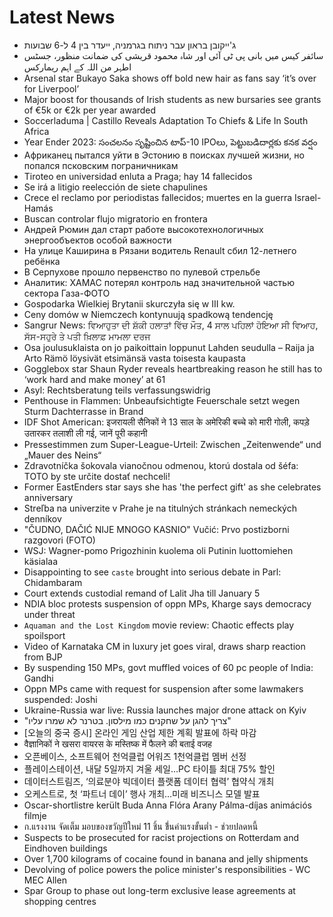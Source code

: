 # Latest News
-  ג'ייקובן בראון עבר ניתוח בגרמניה, ייעדר בין 4 ל-6 שבועות
-  سائفر کیس میں بانی پی ٹی آئی اور شاہ محمود قریشی کی ضمانت منظور، جسٹس اطہر من اللہ کے اہم ریمارکس
-  Arsenal star Bukayo Saka shows off bold new hair as fans say ‘it’s over for Liverpool’
-  Major boost for thousands of Irish students as new bursaries see grants of €5k or €2k per year awarded
-  Soccerladuma | Castillo Reveals Adaptation To Chiefs & Life In South Africa
-  Year Ender 2023: సంచలనం సృష్టించిన టాప్‌-10 IPOలు, పెట్టుబడిదార్లకు కనక వర్షం
-  Африканец пытался уйти в Эстонию в поисках лучшей жизни, но попался псковским пограничникам
-  Tiroteo en universidad enluta a Praga; hay 14 fallecidos
-  Se irá a litigio reelección de siete chapulines
-  Crece el reclamo por periodistas fallecidos; muertes en la guerra Israel-Hamás
-  Buscan controlar flujo migratorio en frontera
-  Андрей Рюмин дал старт работе высокотехнологичных энергообъектов особой важности
-  На улице Каширина в Рязани водитель Renault сбил 12-летнего ребёнка
-  В Серпухове прошло первенство по пулевой стрельбе
-  Аналитик: ХАМАС потерял контроль над значительной частью сектора Газа-ФОТО
-  Gospodarka Wielkiej Brytanii skurczyła się w III kw.
-  Ceny domów w Niemczech kontynuują spadkową tendencję
-  Sangrur News: ਵਿਆਹੁਤਾ ਦੀ ਸ਼ੱਕੀ ਹਲਾਤਾਂ ਵਿੱਚ ਮੌਤ, 4 ਸਾਲ ਪਹਿਲਾਂ ਹੋਇਆ ਸੀ ਵਿਆਹ, ਸੱਸ-ਸਹੁਰੇ ਤੇ ਪਤੀ ਖ਼ਿਲਾਫ਼ ਮਾਮਲਾ ਦਰਜ
-  Osa joulusuklaista on jo paikoittain loppunut Lahden seudulla – Raija ja Arto Rämö löysivät etsimänsä vasta toisesta kaupasta
-  Gogglebox star Shaun Ryder reveals heartbreaking reason he still has to ‘work hard and make money’ at 61
-  Asyl: Rechtsberatung teils verfassungswidrig
-  Penthouse in Flammen: Unbeaufsichtigte Feuerschale setzt wegen Sturm Dachterrasse in Brand
-  IDF Shot American: इजरायली सैनिकों ने 13 साल के अमेरिकी बच्चे को मारी गोली, कपड़े उतारकर तलाशी ली गई, जानें पूरी कहानी
-  Pressestimmen zum Super-League-Urteil: Zwischen „Zeitenwende“ und „Mauer des Neins“
-  Zdravotníčka šokovala vianočnou odmenou, ktorú dostala od šéfa: TOTO by ste určite dostať nechceli!
-  Former EastEnders star says she has 'the perfect gift' as she celebrates anniversary
-  Streľba na univerzite v Prahe je na titulných stránkach nemeckých denníkov
-  "ČUDNO, DAČIĆ NIJE MNOGO KASNIO" Vučić: Prvo postizborni razgovori (FOTO)
-  WSJ: Wagner-pomo Prigozhinin kuolema oli Putinin luottomiehen käsialaa
-  Disappointing to see `caste` brought into serious debate in Parl: Chidambaram
-  Court extends custodial remand of Lalit Jha till January 5
-  NDIA bloc protests suspension of oppn MPs, Kharge says democracy under threat
-  `Aquaman and the Lost Kingdom` movie review: Chaotic effects play spoilsport
-  Video of Karnataka CM in luxury jet goes viral, draws sharp reaction from BJP
-  By suspending 150 MPs, govt muffled voices of 60 pc people of India: Gandhi
-  Oppn MPs came with request for suspension after some lawmakers suspended: Joshi
-  Ukraine-Russia war live: Russia launches major drone attack on Kyiv
-  "צריך להגן על שחקנים כמו מילסון. בטרנר לא שמרו עליו"
-  [오늘의 중국 증시] 온라인 게임 산업 제한 계획 발표에 하락 마감
-  वैज्ञानिकों ने खसरा वायरस के मस्तिष्क में फैलने की बताई वजह
-  오픈베이스, 소프트웨어 천억클럽 어워즈 1천억클럽 멤버 선정
-  플레이스테이션, 내달 5일까지 겨울 세일…PC 타이틀 최대 75% 할인
-  데이터스트림즈, ‘의료분야 빅데이터 플랫폼 데이터 협력’ 협약식 개최
-  오케스트로, 첫 ‘파트너 데이’ 행사 개최…미래 비즈니스 모델 발표
-  Oscar-shortlistre került Buda Anna Flóra Arany Pálma-díjas animációs filmje
-  ก.แรงงาน จัดเต็ม มอบของขวัญปีใหม่ 11 ชิ้น ขึ่้นค่าแรงขั้นต่ำ - ช่วยปลดหนี้
-  Suspects to be prosecuted for racist projections on Rotterdam and Eindhoven buildings
-  Over 1,700 kilograms of cocaine found in banana and jelly shipments
-  Devolving of police powers the police minister's responsibilities - WC MEC Allen
-  Spar Group to phase out long-term exclusive lease agreements at shopping centres
